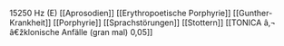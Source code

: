 15250 Hz (E)
[[Aprosodien]]
[[Erythropoetische Porphyrie]]
[[Gunther-Krankheit]]
[[Porphyrie]]
[[Sprachstörungen]]
[[Stottern]]
[[TONICA â‚¬ â€žklonische Anfälle (gran mal) 0,05]]